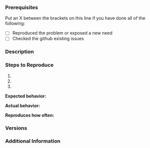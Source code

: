 <!--

Have you read mindee-api-nodejs's Code of Conduct?
By filing an Issue, you are expected to comply with it, including treating everyone with respect: [Code of Conduct](CODE_OF_CONDUCT.md)

Do you want to ask a question? Are you looking for enterprise support? Get in touch via [email](contact@mindee.com)

-->

### Prerequisites

Put an X between the brackets on this line if you have done all of the following:

* [ ] Reproduced the problem or exposed a new need
* [ ] Checked the github existing issues

### Description

<!-- Description of the issue -->

### Steps to Reproduce

1. <!-- First Step -->
2. <!-- Second Step -->
3. <!-- and so on… -->

**Expected behavior:**

<!-- What you expect to happen -->

**Actual behavior:**

<!-- What actually happens -->

**Reproduces how often:**

<!-- What percentage of the time does it reproduce? -->

### Versions

<!-- You can get this information with `npm list | grep react-mindee-js`.
Also, please include the browser, OS and what version you're running. -->

### Additional Information

<!-- Any additional information, configuration or data that might be necessary to reproduce the issue. -->
